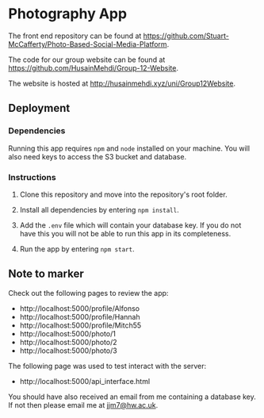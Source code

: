 # Photography App

The front end repository can be found at https://github.com/Stuart-McCafferty/Photo-Based-Social-Media-Platform.

The code for our group website can be found at https://github.com/HusainMehdi/Group-12-Website.

The website is hosted at http://husainmehdi.xyz/uni/Group12Website.

## Deployment

### Dependencies

Running this app requires `npm` and `node` installed on your machine. You will also need keys to access the S3 bucket and database.

### Instructions

1. Clone this repository and move into the repository's root folder.

1. Install all dependencies by entering `npm install`.

1. Add the `.env` file which will contain your database key. If you do not have this you will not be able to run this app in its completeness.

1. Run the app by entering `npm start`.

## Note to marker

Check out the following pages to review the app:

* http://localhost:5000/profile/Alfonso
* http://localhost:5000/profile/Hannah
* http://localhost:5000/profile/Mitch55
* http://localhost:5000/photo/1
* http://localhost:5000/photo/2
* http://localhost:5000/photo/3

The following page was used to test interact with the server:

* http://localhost:5000/api_interface.html

You should have also received an email from me containing a database key. If not then please email me at jjm7@hw.ac.uk.
